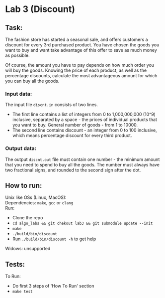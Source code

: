 # Lab 3 (Discount)
## Task:  
The fashion store has started a seasonal sale, and offers customers a discount for every 3rd purchased product. You have chosen the goods you want to buy and want take advantage of this offer to save as much money as possible.  

Of course, the amount you have to pay depends on how much order you will buy the goods. Knowing the price of each product, as well as the percentage discounts, calculate the most advantageous amount for which you can buy all the goods.  

### Input data:  
The input file `discnt.in` consists of two lines.  
 - The first line contains a list of integers from 0 to 1,000,000,000 (10^9) inclusive, separated by a space - the prices of individual products that you want to buy. General number of goods - from 1 to 10000.  
 - The second line contains discount - an integer from 0 to 100 inclusive, which means percentage discount for every third product.  

### Output data:  
The output `discnt.out` file must contain one number - the minimum amount that you need to spend to buy all the goods. The number must always have two fractional signs, and rounded to the second sign after the dot.  

## How to run:  
Unix like OSs (Linux, MacOS):  
Dependencies: `make`, `gcc` or `clang`  
Run:  
 - Clone the repo  
 - `cd algo_labs && git chekout lab3 && git submodule update --init`  
 - `make`  
 - `./build/bin/discount`
 - Run `./build/bin/discount -h` to get help

Widows: unsupported  

## Tests:
To Run:
 - Do first 3 steps of 'How To Run' section
 - `make test`

